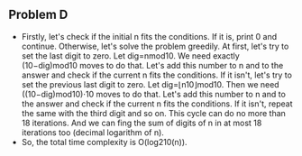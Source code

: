 ## Problem D
- Firstly, let's check if the initial n fits the conditions. If it is, print 0 and continue. Otherwise, let's solve the problem greedily. At first, let's try to set the last digit to zero. Let dig=nmod10. We need exactly (10−dig)mod10 moves to do that. Let's add this number to n and to the answer and check if the current n fits the conditions. If it isn't, let's try to set the previous last digit to zero. Let dig=⌊n10⌋mod10. Then we need ((10−dig)mod10)⋅10 moves to do that. Let's add this number to n and to the answer and check if the current n fits the conditions. If it isn't, repeat the same with the third digit and so on. This cycle can do no more than 18 iterations. And we can fing the sum of digits of n in at most 18 iterations too (decimal logarithm of n).
- So, the total time complexity is O(log210(n)).

